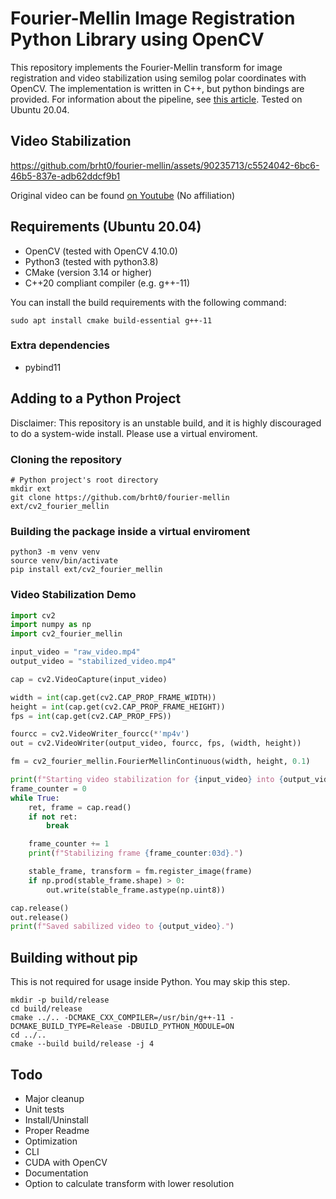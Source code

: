 # Fourier-Mellin Image Registration Python Library using OpenCV

This repository implements the Fourier-Mellin transform for image registration and video stabilization using semilog polar coordinates with OpenCV. The implementation is written in C++, but python bindings are provided. For information about the pipeline, see [this article](https://ieeexplore.ieee.org/document/506761). Tested on Ubuntu 20.04.

## Video Stabilization




https://github.com/brht0/fourier-mellin/assets/90235713/c5524042-6bc6-46b5-837e-adb62ddcf9b1

Original video can be found [on Youtube](https://www.youtube.com/watch?v=mQxnB2X26CI) (No affiliation)




## Requirements (Ubuntu 20.04)

- OpenCV (tested with OpenCV 4.10.0)
- Python3 (tested with python3.8)
- CMake (version 3.14 or higher)
- C++20 compliant compiler (e.g. g++-11)

You can install the build requirements with the following command:

```
sudo apt install cmake build-essential g++-11
```

### Extra dependencies

- pybind11

## Adding to a Python Project

Disclaimer: This repository is an unstable build, and it is highly discouraged to do a system-wide install. Please use a virtual enviroment.

### Cloning the repository

```
# Python project's root directory
mkdir ext
git clone https://github.com/brht0/fourier-mellin ext/cv2_fourier_mellin
```

### Building the package inside a virtual enviroment

```
python3 -m venv venv
source venv/bin/activate
pip install ext/cv2_fourier_mellin
```

### Video Stabilization Demo

```python
import cv2
import numpy as np
import cv2_fourier_mellin

input_video = "raw_video.mp4"
output_video = "stabilized_video.mp4"

cap = cv2.VideoCapture(input_video)

width = int(cap.get(cv2.CAP_PROP_FRAME_WIDTH))
height = int(cap.get(cv2.CAP_PROP_FRAME_HEIGHT))
fps = int(cap.get(cv2.CAP_PROP_FPS))

fourcc = cv2.VideoWriter_fourcc(*'mp4v')
out = cv2.VideoWriter(output_video, fourcc, fps, (width, height))

fm = cv2_fourier_mellin.FourierMellinContinuous(width, height, 0.1)

print(f"Starting video stabilization for {input_video} into {output_video}.")
frame_counter = 0
while True:
    ret, frame = cap.read()
    if not ret:
        break

    frame_counter += 1
    print(f"Stabilizing frame {frame_counter:03d}.")

    stable_frame, transform = fm.register_image(frame)
    if np.prod(stable_frame.shape) > 0:
        out.write(stable_frame.astype(np.uint8))

cap.release()
out.release()
print(f"Saved sabilized video to {output_video}.")
```

## Building without pip

This is not required for usage inside Python. You may skip this step.

```
mkdir -p build/release
cd build/release
cmake ../.. -DCMAKE_CXX_COMPILER=/usr/bin/g++-11 -DCMAKE_BUILD_TYPE=Release -DBUILD_PYTHON_MODULE=ON
cd ../..
cmake --build build/release -j 4
```

## Todo

- Major cleanup
- Unit tests
- Install/Uninstall
- Proper Readme
- Optimization
- CLI
- CUDA with OpenCV
- Documentation
- Option to calculate transform with lower resolution
